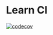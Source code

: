 # Learn CI
[![codecov](https://codecov.io/gh/leilei3167/ci/branch/main/graph/badge.svg?token=OSJW155ZAD)](https://codecov.io/gh/leilei3167/ci)
